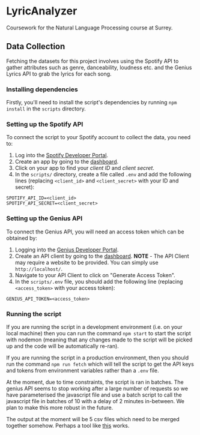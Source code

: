 # LyricAnalyzer

Coursework for the Natural Language Processing course at Surrey.

## Data Collection

Fetching the datasets for this project involves using the Spotify API to gather attributes such as genre, danceability, loudness etc. and the Genius Lyrics API to grab the lyrics for each song.

### Installing dependencies

Firstly, you'll need to install the script's dependencies by running `npm install` in the `scripts` directory.

### Setting up the Spotify API

To connect the script to your Spotify account to collect the data, you need to:

1. Log into the [Spotify Developer Portal](https://developer.spotify.com/).
2. Create an app by going to the [dashboard](https://developer.spotify.com/dashboard/applications).
3. Click on your app to find your *client ID* and *client secret*.
4. In the `scripts/` directory, create a file called `.env` and add the following lines (replacing `<client_id>` and `<client_secret>` with your ID and secret):

``` ()
SPOTIFY_API_ID=<client_id>
SPOTIFY_API_SECRET=<client_secret>
```

### Setting up the Genius API

To connect the Genius API, you will need an access token which can be obtained by:

1. Logging into the [Genius Developer Portal](https://genius.com/signup_or_login).
2. Create an API client by going to the [dashboard](https://genius.com/api-clients/new). **NOTE** - The API Client may require a website to be provided. You can simply use `http://localhost/`.
3. Navigate to your API Client to click on "Generate Access Token".
4. In the `scripts/.env` file, you should add the following line (replacing `<access_token>` with your access token):

```()
GENIUS_API_TOKEN=<access_token>
```

### Running the script

If you are running the script in a development environment (i.e. on your local machine) then you can run the command `npm start` to start the script with nodemon (meaning that any changes made to the script will be picked up and the code will be automatically re-ran).

If you are running the script in a production environment, then you should run the command `npm run fetch` which will tell the script to get the API keys and tokens from environment variables rather than a `.env` file.

At the moment, due to time constraints, the script is ran in batches. The genius API seems to stop working after a large number of requests so we have parameterised the javascript file and use a batch script to call the javascript file in batches of 10 with a delay of 2 minutes in-between. We plan to make this more robust in the future.

The output at the moment will be 5 csv files which need to be merged together somehow. Perhaps a tool like [this](http://merge-csv.com/) works.
